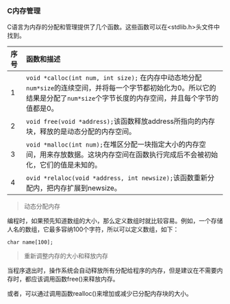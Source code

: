 ### C内存管理

C语言为内存的分配和管理提供了几个函数。这些函数可以在<stdlib.h>头文件中找到。

| 序号 | 函数和描述                                                                                                                                                                         |
| :--  | :--                                                                                                                                                                                |
| 1    | `void *calloc(int num, int size);` 在内存中动态地分配`num*size`的连续空间，并将每一个字节都初始化为0。所以它的结果是分配了`num*size`个字节长度的内存空间，并且每个字节的值都是0。 |
| 2    | `void free(void *address);`该函数释放address所指向的内存块，释放的是动态分配的内存空间。                                                                                           |
| 3    | `void *malloc(int num);`在堆区分配一块指定大小的内存空间，用来存放数据。这块内存空间在函数执行完成后不会被初始化，它们的值是未知的。                                               |
| 4    | `ovid *relaloc(void *address, int newsize);`该函数重新分配内，把内存扩展到newsize。                                                                                                |



> 动态分配内存

编程时，如果预先知道数组的大小，那么定义数组时就比较容易。例如，一个存储人名的数组，它最多容纳100个字符，所以可以定义数组，如下：

```
char name[100];
```


> 重新调整内存的大小和释放内存

当程序退出时，操作系统会自动释放所有分配给程序的内存，但是建议在不需要内存时，都应该调用函数free()来释放内存。

或者，可以通过调用函数realloc()来增加或减少已分配内存块的大小。
